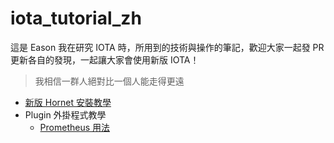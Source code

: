 # iota_tutorial_zh

這是 Eason 我在研究 IOTA 時，所用到的技術與操作的筆記，歡迎大家一起發 PR 更新各自的發現，一起讓大家會使用新版 IOTA！

> 我相信一群人絕對比一個人能走得更遠

- [新版 Hornet 安裝教學](https://github.com/EasonC13/iota_playbook_zh/blob/main/tutorial/install_hornet.md)
- Plugin 外掛程式教學
    - [Prometheus 用法](https://github.com/EasonC13/iota_playbook_zh/blob/main/plugin/prometheus.md)
